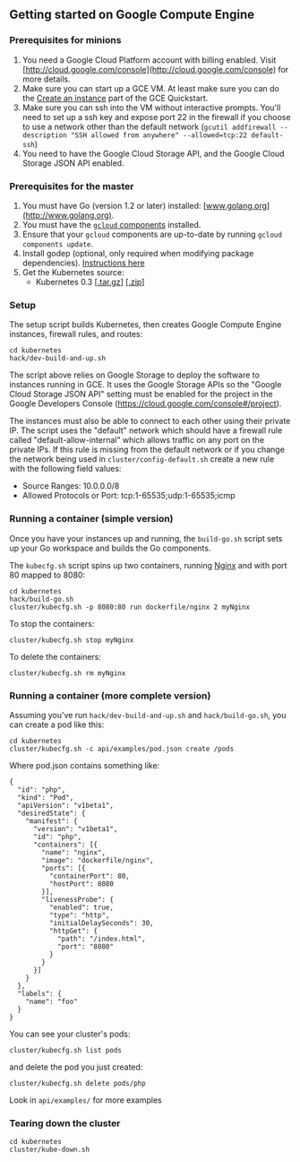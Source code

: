 ## Getting started on Google Compute Engine

### Prerequisites for minions

1. You need a Google Cloud Platform account with billing enabled. Visit
   [http://cloud.google.com/console](http://cloud.google.com/console) for more details.
2. Make sure you can start up a GCE VM.  At least make sure you can do the [Create an instance](https://developers.google.com/compute/docs/quickstart#addvm) part of the GCE Quickstart.
3. Make sure you can ssh into the VM without interactive prompts. You'll need to set up a ssh key and expose port 22 in the firewall if you choose to use a network other than the default network (`gcutil addfirewall --description "SSH allowed from anywhere" --allowed=tcp:22 default-ssh`)
4. You need to have the Google Cloud Storage API, and the Google Cloud Storage JSON API enabled.


### Prerequisites for the master

1. You must have Go (version 1.2 or later) installed: [www.golang.org](http://www.golang.org).
2. You must have the [`gcloud` components](https://developers.google.com/cloud/sdk/) installed.
3. Ensure that your `gcloud` components are up-to-date by running `gcloud components update`.
4. Install godep (optional, only required when modifying package dependencies). [Instructions here](https://github.com/GoogleCloudPlatform/kubernetes#installing-godep)
5. Get the Kubernetes source:
      * Kubernetes 0.3 \[[.tar.gz](https://github.com/GoogleCloudPlatform/kubernetes/archive/v0.3.tar.gz)\] \[[.zip](https://github.com/GoogleCloudPlatform/kubernetes/archive/v0.3.zip)\]

### Setup

The setup script builds Kubernetes, then creates Google Compute Engine instances, firewall rules, and routes:

```
cd kubernetes
hack/dev-build-and-up.sh
```

The script above relies on Google Storage to deploy the software to instances running in GCE. It uses the Google Storage APIs so the "Google Cloud Storage JSON API" setting must be enabled for the project in the Google Developers Console (https://cloud.google.com/console#/project).

The instances must also be able to connect to each other using their private IP. The script uses the "default" network which should have a firewall rule called "default-allow-internal" which allows traffic on any port on the private IPs.
If this rule is missing from the default network or if you change the network being used in `cluster/config-default.sh` create a new rule with the following field values:
* Source Ranges: 10.0.0.0/8
* Allowed Protocols or Port: tcp:1-65535;udp:1-65535;icmp

### Running a container (simple version)

Once you have your instances up and running, the `build-go.sh` script sets up
your Go workspace and builds the Go components.

The `kubecfg.sh` script spins up two containers, running [Nginx](http://nginx.org/en/) and with port 80 mapped to 8080:

```
cd kubernetes
hack/build-go.sh
cluster/kubecfg.sh -p 8080:80 run dockerfile/nginx 2 myNginx
```

To stop the containers:
```
cluster/kubecfg.sh stop myNginx
```

To delete the containers:
```
cluster/kubecfg.sh rm myNginx
```

### Running a container (more complete version)


Assuming you've run `hack/dev-build-and-up.sh` and `hack/build-go.sh`, you
can create a pod like this:


```
cd kubernetes
cluster/kubecfg.sh -c api/examples/pod.json create /pods
```

Where pod.json contains something like:

```
{
  "id": "php",
  "kind": "Pod",
  "apiVersion": "v1beta1",
  "desiredState": {
    "manifest": {
      "version": "v1beta1",
      "id": "php",
      "containers": [{
        "name": "nginx",
        "image": "dockerfile/nginx",
        "ports": [{
          "containerPort": 80,
          "hostPort": 8080
        }],
        "livenessProbe": {
          "enabled": true,
          "type": "http",
          "initialDelaySeconds": 30,
          "httpGet": {
            "path": "/index.html",
            "port": "8080"
          }
        }
      }]
    }
  },
  "labels": {
    "name": "foo"
  }
}
```

You can see your cluster's pods:

```
cluster/kubecfg.sh list pods
```

and delete the pod you just created:

```
cluster/kubecfg.sh delete pods/php
```

Look in `api/examples/` for more examples

### Tearing down the cluster
```
cd kubernetes
cluster/kube-down.sh
```
